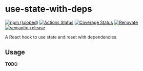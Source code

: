 # use-state-with-deps

[![npm (scoped)](https://img.shields.io/npm/v/use-state-with-deps.svg)](https://www.npmjs.com/package/use-state-with-deps) [![Actions Status](https://github.com/peterjuras/use-state-with-deps/workflows/use-state-with-deps/badge.svg)](https://github.com/peterjuras/use-state-with-deps/actions) [![Coverage Status](https://coveralls.io/repos/github/peterjuras/use-state-with-deps/badge.svg?branch=master)](https://coveralls.io/github/peterjuras/use-state-with-deps?branch=master) [![Renovate](https://img.shields.io/badge/renovate-enabled-brightgreen.svg)](https://renovatebot.com) [![semantic-release](https://img.shields.io/badge/%20%20%F0%9F%93%A6%F0%9F%9A%80-semantic--release-e10079.svg)](https://github.com/semantic-release/semantic-release)

A React hook to use state and reset with dependencies.

## Usage

**TODO**
